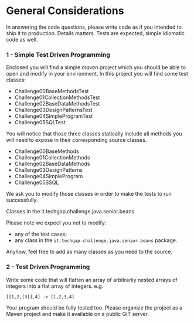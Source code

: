 General Considerations
======================
In answering the code questions, please write code as if you intended to ship it to production. 
Details matters. Tests are expected, simple idiomatic code as well.

### 1 - Simple Test Driven Programming
Enclosed you will find a simple _maven_ project
which you should be able to open and modify in your environment.
In this project you will find some test classes: 

* Challenge00BaseMethodsTest
* Challenge01CollectionMethodsTest
* Challenge02BaseDataMethodsTest
* Challenge03DesignPatternsTest
* Challenge04SimpleProgramTest
* Challenge05SQLTest

You will notice that those three classes statically include
all methods you will need to expose in their corresponding source classes.

* Challenge00BaseMethods
* Challenge01CollectionMethods
* Challenge02BaseDataMethods
* Challenge03DesignPatterns
* Challenge04SimpleProgram
* Challenge05SSQL

We ask you to modify those classes in order to make the tests to run successfully.

Classes in the it.techgap.challenge.java.senior.beans

Please note we expect you not to modify:
* any of the test cases;
* any class in the `it.techgap.challenge.java.senior.beans` package.

Anyhow, feel free to add as many classes as you need to the source.

### 2 - Test Driven Programming
Write some code that will flatten an array of arbitrarily nested arrays of integers into a 
flat array of integers. e.g. 

    [[1,2,[3]],4] -> [1,2,3,4]
    
Your program should be fully tested too.
Please organize the project as a Maven project and make it available on a public GIT server.